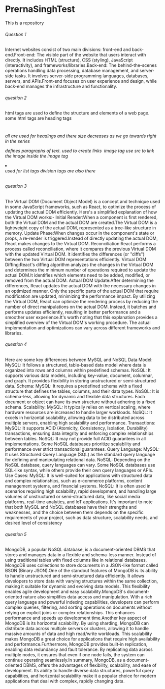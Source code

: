 # PrernaSinghTest
This is a repository

###### Question 1
Internet websites consist of two main divisions: front-end and back-end.Front-end: The visible part of the website that users interact with directly. It includes HTML (structure), CSS (styling), JavaScript (interactivity), and frameworks/libraries.Back-end: The behind-the-scenes operations handling data processing, database management, and server-side tasks. It involves server-side programming languages, databases, servers, and APIs.Front-end focuses on user experience and design, while back-end manages the infrastructure and functionality.

###### question 2
html tags are used to define the structure and elements of a web page. some html tags are
heading tags <h1> <h2> <h3> <h4> <h5> <h6> all are used for headings and there size decreases as we go towards right in the series
<p> defines paragraphs of text.
<a> </a> used to create links
<img> image tag use src to link the image inside the image tag
<li></li> used for list tags
division tags are also there

###### question 3
The Virtual DOM (Document Object Model) is a concept and technique used in some JavaScript frameworks, such as React, to optimize the process of updating the actual DOM efficiently. Here's a simplified explanation of how the Virtual DOM works:-
Initial Render:When a component is first rendered, both the Virtual DOM and the actual DOM are created.The Virtual DOM is a lightweight copy of the actual DOM, represented as a tree-like structure in memory.
Update Phase:When changes occur in the component's state or props, a re-render is triggered.Instead of directly updating the actual DOM, React makes changes to the Virtual DOM.
Reconciliation:React performs a process called reconciliation, where it compares the previous Virtual DOM with the updated Virtual DOM.
It identifies the differences (or "diffs") between the two Virtual DOM representations efficiently.
Virtual DOM Diffing:React's diffing algorithm analyzes the changes in the Virtual DOM and determines the minimum number of operations required to update the actual DOM.It identifies which elements need to be added, modified, or removed from the actual DOM.
Actual DOM Update:After determining the differences, React updates the actual DOM with the necessary changes in an optimized manner.
Only the specific parts of the actual DOM that require modification are updated, minimizing the performance impact.
By utilizing the Virtual DOM, React can optimize the rendering process by reducing the number of direct manipulations on the actual DOM. Instead, it batches and performs updates efficiently, resulting in better performance and a smoother user experience.It's worth noting that this explanation provides a simplified overview of the Virtual DOM's working procedure. The actual implementation and optimizations can vary across different frameworks and libraries.

###### question 4


Here are some key differences between MySQL  and NoSQL
Data Model:
MySQL: It follows a structured, table-based data model where data is organized into rows and columns within predefined schemas.
NoSQL: It supports various data models, including key-value, document, columnar, and graph. It provides flexibility in storing unstructured or semi-structured data.
Schema:
MySQL: It requires a predefined schema with a fixed structure that defines the tables, columns, and their data types.
NoSQL: It is schema-less, allowing for dynamic and flexible data structures. Each document or object can have its own structure without adhering to a fixed schema.
Scalability:
MySQL: It typically relies on vertical scaling, where hardware resources are increased to handle larger workloads.
NoSQL: It excels in horizontal scalability, allowing data to be distributed across multiple servers, enabling high scalability and performance.
Transactions:
MySQL: It supports ACID (Atomicity, Consistency, Isolation, Durability) transactions, ensuring data integrity and enforcing complex relationships between tables.
NoSQL: It may not provide full ACID guarantees in all implementations. Some NoSQL databases prioritize scalability and performance over strict transactional guarantees.
Query Language:
MySQL: It uses Structured Query Language (SQL) as the standard query language for defining and manipulating relational data.
NoSQL: Depending on the NoSQL database, query languages can vary. Some NoSQL databases use SQL-like syntax, while others provide their own query languages or APIs.
Use Cases:
MySQL: It is well-suited for applications with structured data and complex relationships, such as e-commerce platforms, content management systems, and financial systems.
NoSQL: It is often used in scenarios requiring high scalability, rapid development, and handling large volumes of unstructured or semi-structured data, like social media platforms, real-time analytics, and IoT applications.
It's important to note that both MySQL and NoSQL databases have their strengths and weaknesses, and the choice between them depends on the specific requirements of your project, such as data structure, scalability needs, and desired level of consistency

###### question 5

MongoDB, a popular NoSQL database, is a document-oriented DBMS that stores and manages data in a flexible and schema-less manner. Instead of using traditional tables with fixed columns like in relational databases, MongoDB uses collections to store documents in a JSON-like format called BSON (Binary JSON).One of the standout features of MongoDB is its ability to handle unstructured and semi-structured data efficiently. It allows developers to store data with varying structures within the same collection, making it suitable for dynamic and evolving data models. This flexibility enables agile development and easy scalability.MongoDB's document-oriented nature also simplifies data access and manipulation. With a rich query language and powerful indexing capabilities, developers can perform complex queries, filtering, and sorting operations on documents without relying on explicit joins or complex relationships. This enhances performance and speeds up development time.Another key aspect of MongoDB is its horizontal scalability. By using sharding, MongoDB can distribute data across multiple servers or clusters, allowing it to handle massive amounts of data and high read/write workloads. This scalability makes MongoDB a great choice for applications that require high availability and performance.Furthermore, MongoDB provides built-in replication, enabling data redundancy and fault tolerance. By replicating data across multiple nodes, it ensures that even if one node fails, the system can continue operating seamlessly.In summary, MongoDB, as a document-oriented DBMS, offers the advantages of flexibility, scalability, and ease of development. Its ability to handle diverse data structures, powerful query capabilities, and horizontal scalability make it a popular choice for modern applications that deal with complex, rapidly changing data.




